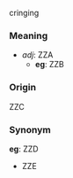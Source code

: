 cringing
### Meaning
+ _adj_: ZZA
	+ __eg__: ZZB

### Origin

ZZC

### Synonym

__eg__: ZZD

+ ZZE


